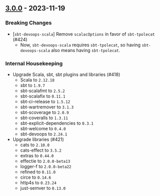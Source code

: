 ## [3.0.0](https://github.com/Kevin-Lee/sbt-devoops/issues?q=is%3Aissue+is%3Aclosed+-label%3Adeclined+milestone%3Amilestone35) - 2023-11-19

### Breaking Changes
* [`sbt-devoops-scala`] Remove `scalacOptions` in favor of `sbt-tpolecat` (#424)
  * Now, `sbt-devoops-scala` requires `sbt-tpolecat`, so having `sbt-devoops-scala` also means having `sbt-tpolecat`.

### Internal Housekeeping
* Upgrade Scala, sbt, sbt plugins and libraries (#418)
  * Scala to `2.12.18`
  * sbt to `1.9.7`
  * sbt-scalafmt to `2.5.2`
  * sbt-scalafix to `0.11.1`
  * sbt-ci-release to `1.5.12`
  * sbt-wartremover to `3.1.3`
  * sbt-scoverage to `2.0.9`
  * sbt-coveralls to `1.3.11`
  * sbt-explicit-dependencies to `0.3.1`
  * sbt-welcome to `0.4.0`
  * sbt-devoops to `2.24.1`
* Upgrade libraries (#421)
  * cats to `2.10.0`
  * cats-effect to `3.5.2`
  * extras to `0.44.0`
  * effectie to `2.0.0-beta13`
  * logger-f to `2.0.0-beta22`
  * refined to `0.11.0`
  * circe to `0.14.6`
  * http4s to `0.23.24`
  * just-semver to `0.13.0`
